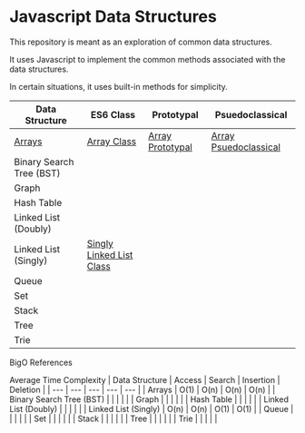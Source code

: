 # Javascript Data Structures

This repository is meant as an exploration of common data structures.

It uses Javascript to implement the common methods associated with the data structures.

In certain situations, it uses built-in methods for simplicity.

| Data Structure | ES6 Class | Prototypal | Psuedoclassical |
|---|---|---|---|
| [Arrays](./arrays/README.md) | [Array Class](./arrays/arrayClass.js) | [Array Prototypal](./arrays/arrayPrototypal.js) | [Array Psuedoclassical](./arrays/arrayPseudoclassical.js)|
| Binary Search Tree (BST) | | |
| Graph | | |
| Hash Table | | |
| Linked List (Doubly) | | |
| Linked List (Singly) | [Singly Linked List Class](./linked-list-singly/llsinglyClass.js) | |
| Queue | | |
| Set | | |
| Stack | | |
| Tree | | |
| Trie | | |

BigO References

Average Time Complexity
| Data Structure | Access | Search | Insertion | Deletion |
| --- | --- | --- | --- | --- |
| Arrays | O(1) | O(n) | O(n) | O(n) |
| Binary Search Tree (BST) | | | | |
| Graph | | | | |
| Hash Table | | | | |
| Linked List (Doubly) | | | | |
| Linked List (Singly) | O(n) | O(n) | O(1) | O(1) |
| Queue | | | | |
| Set | | | | |
| Stack | | | | |
| Tree | | | | |
| Trie | | | | |


